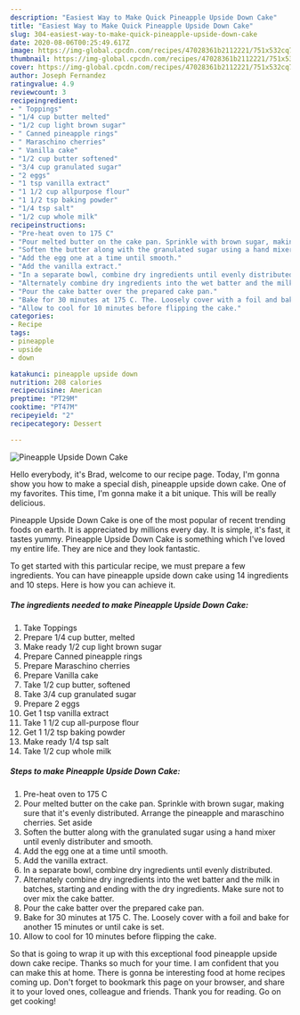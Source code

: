 ```yaml
---
description: "Easiest Way to Make Quick Pineapple Upside Down Cake"
title: "Easiest Way to Make Quick Pineapple Upside Down Cake"
slug: 304-easiest-way-to-make-quick-pineapple-upside-down-cake
date: 2020-08-06T00:25:49.617Z
image: https://img-global.cpcdn.com/recipes/47028361b2112221/751x532cq70/pineapple-upside-down-cake-recipe-main-photo.jpg
thumbnail: https://img-global.cpcdn.com/recipes/47028361b2112221/751x532cq70/pineapple-upside-down-cake-recipe-main-photo.jpg
cover: https://img-global.cpcdn.com/recipes/47028361b2112221/751x532cq70/pineapple-upside-down-cake-recipe-main-photo.jpg
author: Joseph Fernandez
ratingvalue: 4.9
reviewcount: 3
recipeingredient:
- " Toppings"
- "1/4 cup butter melted"
- "1/2 cup light brown sugar"
- " Canned pineapple rings"
- " Maraschino cherries"
- " Vanilla cake"
- "1/2 cup butter softened"
- "3/4 cup granulated sugar"
- "2 eggs"
- "1 tsp vanilla extract"
- "1 1/2 cup allpurpose flour"
- "1 1/2 tsp baking powder"
- "1/4 tsp salt"
- "1/2 cup whole milk"
recipeinstructions:
- "Pre-heat oven to 175 C"
- "Pour melted butter on the cake pan. Sprinkle with brown sugar, making sure that it&#39;s evenly distributed. Arrange the pineapple and maraschino cherries. Set aside"
- "Soften the butter along with the granulated sugar using a hand mixer until evenly distributer and smooth."
- "Add the egg one at a time until smooth."
- "Add the vanilla extract."
- "In a separate bowl, combine dry ingredients until evenly distributed."
- "Alternately combine dry ingredients into the wet batter and the milk in batches, starting and ending with the dry ingredients. Make sure not to over mix the cake batter."
- "Pour the cake batter over the prepared cake pan."
- "Bake for 30 minutes at 175 C. The. Loosely cover with a foil and bake for another 15 minutes or until cake is set."
- "Allow to cool for 10 minutes before flipping the cake."
categories:
- Recipe
tags:
- pineapple
- upside
- down

katakunci: pineapple upside down 
nutrition: 208 calories
recipecuisine: American
preptime: "PT29M"
cooktime: "PT47M"
recipeyield: "2"
recipecategory: Dessert

---
```



![Pineapple Upside Down Cake](https://img-global.cpcdn.com/recipes/47028361b2112221/751x532cq70/pineapple-upside-down-cake-recipe-main-photo.jpg)

Hello everybody, it's Brad, welcome to our recipe page. Today, I'm gonna show you how to make a special dish, pineapple upside down cake. One of my favorites. This time, I'm gonna make it a bit unique. This will be really delicious.

Pineapple Upside Down Cake is one of the most popular of recent trending foods on earth. It is appreciated by millions every day. It is simple, it's fast, it tastes yummy. Pineapple Upside Down Cake is something which I've loved my entire life. They are nice and they look fantastic.




To get started with this particular recipe, we must prepare a few ingredients. You can have pineapple upside down cake using 14 ingredients and 10 steps. Here is how you can achieve it.

<!--inarticleads1-->

##### The ingredients needed to make Pineapple Upside Down Cake:

1. Take  Toppings
1. Prepare 1/4 cup butter, melted
1. Make ready 1/2 cup light brown sugar
1. Prepare  Canned pineapple rings
1. Prepare  Maraschino cherries
1. Prepare  Vanilla cake
1. Take 1/2 cup butter, softened
1. Take 3/4 cup granulated sugar
1. Prepare 2 eggs
1. Get 1 tsp vanilla extract
1. Take 1 1/2 cup all-purpose flour
1. Get 1 1/2 tsp baking powder
1. Make ready 1/4 tsp salt
1. Take 1/2 cup whole milk




<!--inarticleads2-->

##### Steps to make Pineapple Upside Down Cake:

1. Pre-heat oven to 175 C
1. Pour melted butter on the cake pan. Sprinkle with brown sugar, making sure that it&#39;s evenly distributed. Arrange the pineapple and maraschino cherries. Set aside
1. Soften the butter along with the granulated sugar using a hand mixer until evenly distributer and smooth.
1. Add the egg one at a time until smooth.
1. Add the vanilla extract.
1. In a separate bowl, combine dry ingredients until evenly distributed.
1. Alternately combine dry ingredients into the wet batter and the milk in batches, starting and ending with the dry ingredients. Make sure not to over mix the cake batter.
1. Pour the cake batter over the prepared cake pan.
1. Bake for 30 minutes at 175 C. The. Loosely cover with a foil and bake for another 15 minutes or until cake is set.
1. Allow to cool for 10 minutes before flipping the cake.




So that is going to wrap it up with this exceptional food pineapple upside down cake recipe. Thanks so much for your time. I am confident that you can make this at home. There is gonna be interesting food at home recipes coming up. Don't forget to bookmark this page on your browser, and share it to your loved ones, colleague and friends. Thank you for reading. Go on get cooking!
